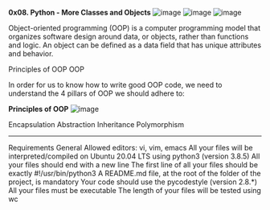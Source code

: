 **0x08. Python - More Classes and Objects**
![image](https://github.com/Michafolab/alx-higher_level_programming/assets/117805721/224165c6-f8f3-4b5b-bb2a-b8463101e922) ![image](https://github.com/Michafolab/alx-higher_level_programming/assets/117805721/8e5ecf11-ad68-423c-bbb5-a7fba83006b8) ![image](https://github.com/Michafolab/alx-higher_level_programming/assets/117805721/e1e39db1-8765-45d8-a2c1-e25a9bca8cfc)


Object-oriented programming (OOP) is a computer programming model that organizes software design around data, or objects, rather than functions and logic. An object can be defined as a data field that has unique attributes and behavior.

Principles of OOP
OOP

In order for us to know how to write good OOP code, we need to understand the 4 pillars of OOP we should adhere to:

**Principles of OOP**
![image](https://github.com/Michafolab/alx-higher_level_programming/assets/117805721/fab918b2-3966-4e7a-814b-3d990874d36a)


Encapsulation
Abstraction
Inheritance
Polymorphism


*******************************************************************************************************************************************

Requirements
General
Allowed editors: vi, vim, emacs
All your files will be interpreted/compiled on Ubuntu 20.04 LTS using python3 (version 3.8.5)
All your files should end with a new line
The first line of all your files should be exactly #!/usr/bin/python3
A README.md file, at the root of the folder of the project, is mandatory
Your code should use the pycodestyle (version 2.8.*)
All your files must be executable
The length of your files will be tested using wc

